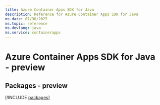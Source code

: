 ```yaml
---
title: Azure Container Apps SDK for Java
description: Reference for Azure Container Apps SDK for Java
ms.date: 07/30/2025
ms.topic: reference
ms.devlang: java
ms.service: containerapps
---
```

# Azure Container Apps SDK for Java - preview
## Packages - preview
[!INCLUDE [packages](container-apps-index.md)]